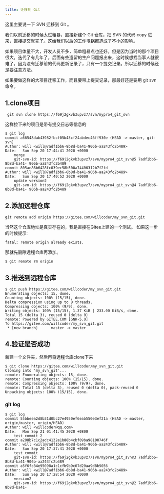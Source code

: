 ```yaml
---
title: 迁移到 Git
---
```


这里主要说一下 SVN 迁移到 Git 。

我们以前迁移的时候太过粗暴，直接新建个 Git 仓库，把 SVN 的代码 copy 进来，直接提交就完了。这给我们以后的工作甩锅都造成了不小的影响。

如果项目体量不大，开发人员不多，简单粗暴点也还好。但是因为当时的那个项目很大，迭代了有几年了，后面有些遗留的生产问题报出来，这时候想找当事人就很难了，因为没有迁移前的代码更新记录了，只有一个提交记录。所以迁移的时候还是要注意方法。

如果要做这样的大项目迁移工作，而且要带上提交记录，那最好还是要用 git svn 命令。

## 1.clone项目

```shell
 git svn clone https://f69j2gkvb3upvz7/svn/mypro4_git_svn
```
这样拉下来的项目是带有提交日志等信息的
```shell
$ git log
commit a66548dab43982fbcf05b43cf24abdec46ff930e (HEAD -> master, git-svn)
Author: will <will@7adf1bb6-8b8d-ba41-906b-aa243fc2b489>
Date:   Sun Sep 20 17:44:41 2020 +0000
    merge
    git-svn-id: https://f69j2gkvb3upvz7/svn/mypro4_git_svn@5 7adf1bb6-8b8d-ba41- 906b-aa243fc2b489
commit 805ae86b6428fc039ec58b500a74406312b7f2fd
Author: will <will@7adf1bb6-8b8d-ba41-906b-aa243fc2b489>
Date:   Sun Sep 20 17:40:52 2020 +0000
    update version2
    git-svn-id: https://f69j2gkvb3upvz7/svn/mypro4_git_svn@4 7adf1bb6-8b8d-ba41- 906b-aa243fc2b489
```
## 2.添加远程仓库

```shell
git remote add origin https://gitee.com/willcoder/my_svn_git.git
```
当然这个仓库地址是真实存在的，我是直接在Gitee上建的一个测试。
如果这一步的时候提示:

```shell
fatal: remote origin already exists.
```
那就先删除远程仓库再添加。
```shell
$ git remote rm origin
```
## 3.推送到远程仓库

```shell
$ git push https://gitee.com/willcoder/my_svn_git.git
Enumerating objects: 15, done.
Counting objects: 100% (15/15), done.
Delta compression using up to 8 threads.
Compressing objects: 100% (9/9), done.
Writing objects: 100% (15/15), 1.37 KiB | 233.00 KiB/s, done.
Total 15 (delta 3), reused 0 (delta 0)
remote: Powered by GITEE.COM [GNK-5.0]
To https://gitee.com/willcoder/my_svn_git.git
 * [new branch]      master -> master
```
## 4.验证是否成功

新建一个文件夹，然后再将远程仓库clone下来

```shell
$ git clone https://gitee.com/willcoder/my_svn_git.git
Cloning into 'my_svn_git'...
remote: Enumerating objects: 15, done.
remote: Counting objects: 100% (15/15), done.
remote: Compressing objects: 100% (9/9), done.
remote: Total 15 (delta 3), reused 0 (delta 0), pack-reused 0
Unpacking objects: 100% (15/15), done.
```
### **git log**
```shell
$ git log
commit 55bbeea2d8b31d0bc27e4950ef6eab550e3ef21a (HEAD -> master, origin/master, origin/HEAD)
Author: will <willcoder@qq.com>
Date:   Mon Sep 21 01:41:45 2020 +0800
    test commit 2
commit a208b7c1c2adc4132e1b88b4cbf09ba98100746f
Author: will <will@7adf1bb6-8b8d-ba41-906b-aa243fc2b489>
Date:   Sun Sep 20 17:37:41 2020 +0000
    test commit
    git-svn-id: https://f69j2gkvb3upvz7/svn/mypro4_git_svn@3 7adf1bb6-8b8d-ba41-906b-aa243fc2b489
commit a5f6fc84e95098a1c1cfb9b9c07d20aa9d8b9056
Author: will <will@7adf1bb6-8b8d-ba41-906b-aa243fc2b489>
Date:   Sun Sep 20 17:28:54 2020 +0000
    version2
    git-svn-id: https://f69j2gkvb3upvz7/svn/mypro4_git_svn@2 7adf1bb6-8b8d-ba41-
```